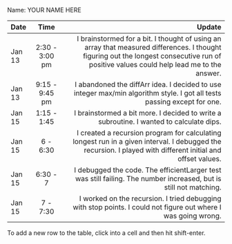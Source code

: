 Name: YOUR NAME HERE

| Date   |      Time      |                                                                                                                                                                                   Update |
|:-------|:--------------:|-----------------------------------------------------------------------------------------------------------------------------------------------------------------------------------------:|
| Jan 13 | 2:30 - 3:00 pm | I brainstormed for a bit. I thought of using an array that measured differences. I thought figuring out the longest consecutive run of positive values could help lead me to the answer. |
| Jan 13 | 9:15 - 9:45 pm |                                                                  I abandoned the diffArr idea. I decided to use integer max/min algorithm style. I got all tests passing except for one. |
| Jan 15 |  1:15 - 1:45   |                                                                                                  I brainstormed a bit more. I decided to write a subroutine. I wanted to calculate dips. |
| Jan 15 |    6 - 6:30    |                              I created a recursion program for calculating longest run in a given interval. I debugged the recursion. I played with different initial and offset values. |
| Jan 15 |    6:30 - 7    |                                                                        I debugged the code. The efficientLarger test was still failing. The number increased, but is still not matching. |
| Jan 15 |    7 - 7:30    |                                                                           I worked on the recursion. I tried debugging with stop points. I could not figure out where I was going wrong. |


To add a new row to the table, click into a cell and then hit shift-enter.